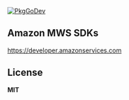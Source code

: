 
[![PkgGoDev](https://pkg.go.dev/badge/pkg4go/amazon-mws)](https://pkg.go.dev/pkg4go/amazon-mws)

## Amazon MWS SDKs

https://developer.amazonservices.com

## License

**MIT**
